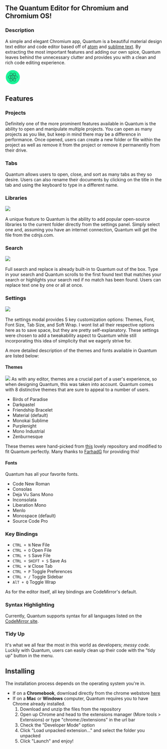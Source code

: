 ## The Quantum Editor for Chromium and Chromium OS!

### Description
A simple and elegant Chromium app, Quantum is a beautiful material design text editor and code editor based off of [atom](https://thorium.rocks/atom-ng) and [sublime text](https://www.sublimetext.com/). By extracting the most important features and adding our own spice, Quantum leaves behind the unnecessary clutter and provides you with a clean and rich code editing experience.

<img src="https://github.com/Alex313031/Quantum/blob/master/assets/icon-128.png" width="48">

## Features
### Projects
Definitely one of the more prominent features available in Quantum is the ability to open and manipulate multiple projects. You can open as many projects as you like, but keep in mind there may be a difference in performance. Once opened, users can create a new folder or file within the project as well as remove it from the project or remove it permanently from their drive. 
### Tabs
Quantum allows users to open, close, and sort as many tabs as they so desire. Users can also rename their documents by clicking on the title in the tab and using the keyboard to type in a different name.
### Libraries
<img src="https://lh3.googleusercontent.com/0xzdupvqmpxKxVQwpS_kG7GFdVQn7-P1M0nE5Rty356LvkoBPPkOFqNA479eJ-iVzZtvGE3-z9wYMAxEv6AEvIsGQA=w640-h400-e365-rj-sc0x00ffffff">

A unique feature to Quantum is the ability to add popular open-source libraries to the current folder directly from the settings panel. Simply select one and, assuming you have an internet connection, Quantum will get the file from the cdnjs.com.
### Search

<img src="https://lh3.googleusercontent.com/MnnECzu97eGtrXI0249jzExL91OAAvV5UAbrc7unbt-6xBBIdVZFt-eqsPVqOSskX7Cw-BH3rwyhss6fctwuX6yOHss=w640-h400-e365-rj-sc0x00ffffff">

Full search and replace is already built-in to Quantum out of the box. Type in your search and Quantum scrolls to the first found text that matches your search or highlights your search red if no match has been found. Users can replace text one by one or all at once.
### Settings
<img src="https://lh3.googleusercontent.com/YciafTTTa9IqvLBG8ipp80B6yGTqKd31_YSmcsNmTXkKImumNMtkt_r3HfmgMo30dGpAQcuXfHd1FRPScTykF97Ucw=w640-h400-e365-rj-sc0x00ffffff">

The settings modal provides 5 key customization options: Themes, Font, Font Size, Tab Size, and Soft Wrap. I wont list all their respective options here as to save space, but they are pretty self-explanatory. These settings were chosen to add a tweakability aspect to Quantum while still incorporating this idea of simplicity that we eagerly strive for.

A more detailed description of the themes and fonts available in Quantum are listed below:

#### Themes

<img src="https://lh3.googleusercontent.com/Yz6Cbt8NHn7r-aPEYfFfJ_nN-hji1IgchiQ9dpdgIkg_J7opo_L5mrm4v7uiM_kaJNvP0Jm2KHinrsxCn8Hve9hjGA=w640-h400-e365-rj-sc0x00ffffff">
As with any editor, themes are a crucial part of a user's experience, so when designing Quantum, this was taken into account. Quantum comes with 8 distinctive themes that are sure to appeal to a number of users.

- Birds of Paradise
- Darkpastel
- Friendship Bracelet
- Material (default)
- Monokai Sublime
- Purplenight
- Mono Industrial
- Zenburnesque

These themes were hand-picked from [this](https://github.com/FarhadG/code-mirror-themes) lovely repository and modified to fit Quantum perfectly. Many thanks to [FarhadG](https://github.com/FarhadG) for providing this!

#### Fonts
Quantum has all your favorite fonts.
- Code New Roman
- Consolas
- Deja Vu Sans Mono
- Inconsolata
- Liberation Mono
- Menlo
- Monospace (default)
- Source Code Pro

### Key Bindings
- <code>CTRL + N</code> New File
- <code>CTRL + O</code> Open File
- <code>CTRL + S</code> Save File
- <code>CTRL + SHIFT + S</code> Save As
- <code>CTRL + W</code> Close Tab
- <code>CTRL + P</code> Toggle Preferences
- <code>CTRL + /</code> Toggle Sidebar
- <code>AlT + Q</code> Toggle Wrap

As for the editor itself, all key bindings are CodeMirror's default.

### Syntax Highlighting
Currently, Quantum supports syntax for all languages listed on the [CodeMirror site](http://codemirror.net/mode/).
### Tidy Up
It's what we all fear the most in this world as developers; _messy code_. Luckily with Quantum, users can easily clean up their code with the "tidy up" button in the menu.

## Installing
The installation process depends on the operating system you're in. 
- If on a **Chromebook**, download directly from the chrome webstore [here](https://chrome.google.com/webstore/detail/quantum/hmnlklahndgbhdoclhdnoafhafbhmnkm)
- If on a **Mac** or **Windows** computer, Quantum requires you to have Chrome already installed.
  1. Download and unzip the files from the repository
  2. Open up Chrome and head to the extensions manager (More tools > Extensions) or type "chrome://extensions" in the url bar
  3. Check the "Developer Mode" option
  4. Click "Load unpacked extension..." and select the folder you unpacked
  5. Click "Launch" and enjoy!
